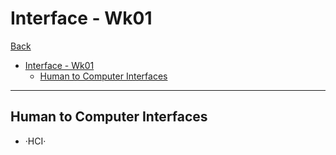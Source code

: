 # Interface - Wk01

[Back](../../interface.md)

- [Interface - Wk01](#interface---wk01)
  - [Human to Computer Interfaces](#human-to-computer-interfaces)

---

## Human to Computer Interfaces 

- ·HCI·